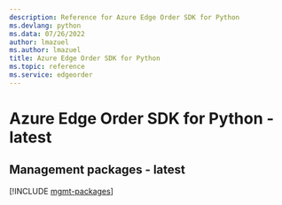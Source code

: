 ```yaml
---
description: Reference for Azure Edge Order SDK for Python
ms.devlang: python
ms.data: 07/26/2022
author: lmazuel
ms.author: lmazuel
title: Azure Edge Order SDK for Python
ms.topic: reference
ms.service: edgeorder
---
```

# Azure Edge Order SDK for Python - latest

## Management packages - latest
[!INCLUDE [mgmt-packages](edge-order-mgmt-index.md)]